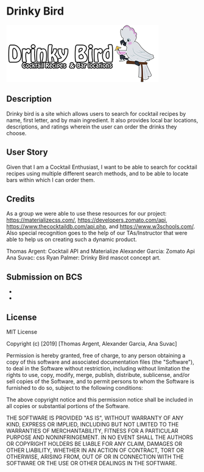 # Drinky Bird

![logo](assets/images/drinkybirdtextupdate.png)



## Description
Drinky bird is a site which allows users to search for cocktail recipes by name, first letter, and by main ingredient. It also provides local bar locations, descriptions, and ratings wherein the user can order the drinks they choose.


## User Story
Given that I am a Cocktail Enthusiast, 
I want to be able to search for cocktail recipes using multiple different search methods, 
and to be able to locate bars within which I can order them. 

## Credits
As a group we were able to use these resources for our project: https://materializecss.com/, https://developers.zomato.com/api, https://www.thecocktaildb.com/api.php, and https://www.w3schools.com/. Also special recognition goes to the help of our TAs/Instructor that were able to help us on creating such a dynamic product.

Thomas Argent: Cocktail API and Materialize
Alexander Garcia: Zomato Api 
Ana Suvac: css
Ryan Palmer: Drinky Bird mascot concept art.


## Submission on BCS

* 
* 

## License
MIT License

Copyright (c) [2019] [Thomas Argent, Alexander Garcia, Ana Suvac]

Permission is hereby granted, free of charge, to any person obtaining a copy
of this software and associated documentation files (the "Software"), to deal
in the Software without restriction, including without limitation the rights
to use, copy, modify, merge, publish, distribute, sublicense, and/or sell
copies of the Software, and to permit persons to whom the Software is
furnished to do so, subject to the following conditions:

The above copyright notice and this permission notice shall be included in all
copies or substantial portions of the Software.

THE SOFTWARE IS PROVIDED "AS IS", WITHOUT WARRANTY OF ANY KIND, EXPRESS OR
IMPLIED, INCLUDING BUT NOT LIMITED TO THE WARRANTIES OF MERCHANTABILITY,
FITNESS FOR A PARTICULAR PURPOSE AND NONINFRINGEMENT. IN NO EVENT SHALL THE
AUTHORS OR COPYRIGHT HOLDERS BE LIABLE FOR ANY CLAIM, DAMAGES OR OTHER
LIABILITY, WHETHER IN AN ACTION OF CONTRACT, TORT OR OTHERWISE, ARISING FROM,
OUT OF OR IN CONNECTION WITH THE SOFTWARE OR THE USE OR OTHER DEALINGS IN THE
SOFTWARE.
